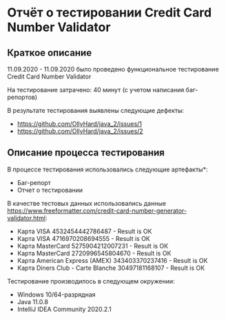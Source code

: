 # Отчёт о тестировании Credit Card Number Validator

## Краткое описание

11.09.2020 - 11.09.2020 было проведено функциональное тестирование Credit Card Number Validator

На тестирование затрачено: 40 минут (с учетом написания баг-репортов)

В результате тестирования выявлены следующие дефекты:
* https://github.com/OllyHard/java_2/issues/1
* https://github.com/OllyHard/java_2/issues/2

## Описание процесса тестирования

В процессе тестирования использовались следующие артефакты*:
* Баг-репорт
* Отчет о тестировании

В качестве тестовых данных использовались данные https://www.freeformatter.com/credit-card-number-generator-validator.html:
* Карта VISA 4532454442786487 - Result is ОК
* Карта VISA 4716970208694555 - Result is ОК
* Карта MasterCard 5275904212007231 - Result is ОК
* Карта MasterCard 2720996545804670 - Result is ОК
* Карта American Express (AMEX) 343403370237416 - Result is ОК
* Карта Diners Club - Carte Blanche 30497181168107  - Result is ОК

Тестирование производилось в следующем окружении:
* Windows 10/64-разрядная
* Java 11.0.8
* IntelliJ IDEA Community 2020.2.1
